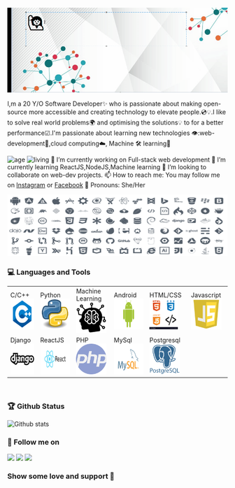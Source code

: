 ![Hey there, I'm Anupreeta. I'm a software developer.](https://github.com/Anupreetadas/Anupreetadas/blob/main/img/profile.gif)

I,m a 20 Y/O Software Developer✨ who is passionate about making open-source more accessible and creating technology to elevate people.💿💡.I like to solve real world 
problems🌍 and optimising the solutions💡 to for a better performance☑.I'm passionate about learning new technologies 👁:web-development🎯,cloud computing:cloud:,
Machine 🛠 learning:robot:


![age](https://img.shields.io/badge/Age-20-purple)                                   ![living](https://img.shields.io/badge/Living-Bhubaneswar-blue)
🔭 I’m currently working on Full-stack web development
🌱 I’m currently learning ReactJS,NodeJS,Machine learning
👯 I’m looking to collaborate on web-dev projects.
📫 How to reach me: You may follow me on [Instagram](https://www.instagram.com/_anu_36) or [Facebook](https://www.facebook.com/anupreet.3.6)
👩 Pronouns: She/Her
<br />

<img src="https://github.com/Anupreetadas/Anupreetadas/blob/main/img/languages.png" width="100%" height="140">

### 💻 Languages and Tools

<table>
  <tr>
<td> C/C++ <img height="70" src="https://github.com/Anupreetadas/Anupreetadas/blob/main/logos/c.png"></td>
<td> Python<img height="70" src="https://github.com/Anupreetadas/Anupreetadas/blob/main/logos/python.jpg"></td>
<td>Machine Learning<img height="70"  src="https://github.com/Anupreetadas/Anupreetadas/blob/main/logos/ml.png"></td>
<td> Android <img height="70" src="https://github.com/Anupreetadas/Anupreetadas/blob/main/logos/android.png"></td>
  
<td>HTML/CSS <img height="70" src="https://github.com/Anupreetadas/Anupreetadas/blob/main/logos/html.png"></td>
<td> Javascript <img height="70"  src="https://github.com/Anupreetadas/Anupreetadas/blob/main/logos/javascript.jpg"></td>
</tr>
  <tr>
 <td>Django<img height="70" src="https://github.com/Anupreetadas/Anupreetadas/blob/main/logos/django.png"></td>
 <td> ReactJS<img height="70" src="https://github.com/Anupreetadas/Anupreetadas/blob/main/logos/react.png"></td>
  
<td> PHP <img height="70" src="https://github.com/Anupreetadas/Anupreetadas/blob/main/logos/php.png"></td>
<td> MySql <img height="70" src="https://github.com/Anupreetadas/Anupreetadas/blob/main/logos/mysql.svg"></td>
<td> Postgresql <img height="70" src="https://github.com/Anupreetadas/Anupreetadas/blob/main/logos/postgre.png"></td>
  </tr>
  </table>
  
  <br />
  
  
  ### 🏆 Github Status
  
  ![Github stats](https://github-readme-stats.vercel.app/api?username=Anupreetadas&hide=["issues"])
  
  ### 🙌 Follow me on 
  
  [<img height="70" src="https://cdn2.iconfinder.com/data/icons/popular-social-media-flat/48/Popular_Social_Media-22-512.png">](https://www.linkedin.com/in/anupreeta-das-821a0816b/)
  [<img height="70" src="https://cdn2.iconfinder.com/data/icons/popular-social-media-flat/48/Popular_Social_Media-03-512.png">](https://www.facebook.com/anupreet.3.6)
  [<img height="70" src="https://cdn2.iconfinder.com/data/icons/popular-social-media-flat/48/Popular_Social_Media-08-512.png">](https://www.instagram.com/_anu_36/)
  
  ### Show some love and support 💖
 
